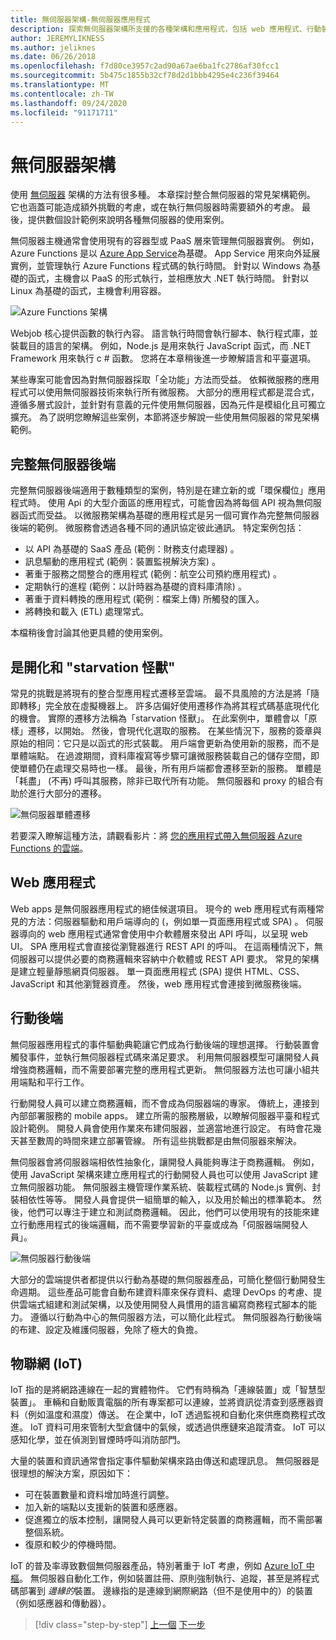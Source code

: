 ```yaml
---
title: 無伺服器架構-無伺服器應用程式
description: 探索無伺服器架構所支援的各種架構和應用程式，包括 web 應用程式、行動裝置和 IoT。
author: JEREMYLIKNESS
ms.author: jeliknes
ms.date: 06/26/2018
ms.openlocfilehash: f7d80ce3957c2ad90a67ae6ba1fc2786af30fcc1
ms.sourcegitcommit: 5b475c1855b32cf78d2d1bbb4295e4c236f39464
ms.translationtype: MT
ms.contentlocale: zh-TW
ms.lasthandoff: 09/24/2020
ms.locfileid: "91171711"
---
```

# <a name="serverless-architecture"></a>無伺服器架構

使用 [無伺服器](https://azure.com/serverless) 架構的方法有很多種。 本章探討整合無伺服器的常見架構範例。 它也涵蓋可能造成額外挑戰的考慮，或在執行無伺服器時需要額外的考慮。 最後，提供數個設計範例來說明各種無伺服器的使用案例。

無伺服器主機通常會使用現有的容器型或 PaaS 層來管理無伺服器實例。 例如，Azure Functions 是以 [Azure App Service](/azure/app-service/)為基礎。 App Service 用來向外延展實例，並管理執行 Azure Functions 程式碼的執行時間。 針對以 Windows 為基礎的函式，主機會以 PaaS 的形式執行，並相應放大 .NET 執行時間。 針對以 Linux 為基礎的函式，主機會利用容器。

![Azure Functions 架構](./media/azure-functions-architecture.png)

Webjob 核心提供函數的執行內容。 語言執行時間會執行腳本、執行程式庫，並裝載目的語言的架構。 例如，Node.js 是用來執行 JavaScript 函式，而 .NET Framework 用來執行 c # 函數。 您將在本章稍後進一步瞭解語言和平臺選項。

某些專案可能會因為對無伺服器採取「全功能」方法而受益。 依賴微服務的應用程式可以使用無伺服器技術來執行所有微服務。 大部分的應用程式都是混合式，遵循多層式設計，並針對有意義的元件使用無伺服器，因為元件是模組化且可獨立擴充。 為了説明您瞭解這些案例，本節將逐步解說一些使用無伺服器的常見架構範例。

## <a name="full-serverless-back-end"></a>完整無伺服器後端

完整無伺服器後端適用于數種類型的案例，特別是在建立新的或「環保欄位」應用程式時。 使用 Api 的大型介面區的應用程式，可能會因為將每個 API 視為無伺服器函式而受益。 以微服務架構為基礎的應用程式是另一個可實作為完整無伺服器後端的範例。 微服務會透過各種不同的通訊協定彼此通訊。 特定案例包括：

- 以 API 為基礎的 SaaS 產品 (範例：財務支付處理器) 。
- 訊息驅動的應用程式 (範例：裝置監視解決方案) 。
- 著重于服務之間整合的應用程式 (範例：航空公司預約應用程式) 。
- 定期執行的進程 (範例：以計時器為基礎的資料庫清除) 。
- 著重于資料轉換的應用程式 (範例：檔案上傳) 所觸發的匯入。
- 將轉換和載入 (ETL) 處理常式。

本檔稍後會討論其他更具體的使用案例。

## <a name="monoliths-and-starving-the-beast"></a>是開化和 "starvation 怪獸"

常見的挑戰是將現有的整合型應用程式遷移至雲端。 最不具風險的方法是將「隨即轉移」完全放在虛擬機器上。 許多店偏好使用遷移作為將其程式碼基底現代化的機會。 實際的遷移方法稱為「starvation 怪獸」。 在此案例中，單體會以「原樣」遷移，以開始。 然後，會現代化選取的服務。 在某些情況下，服務的簽章與原始的相同：它只是以函式的形式裝載。 用戶端會更新為使用新的服務，而不是單體端點。 在過渡期間，資料庫複寫等步驟可讓微服務裝載自己的儲存空間，即使單體仍在處理交易時也一樣。 最後，所有用戶端都會遷移至新的服務。 單體是「耗盡」 (不再) 呼叫其服務，除非已取代所有功能。 無伺服器和 proxy 的組合有助於進行大部分的遷移。

![無伺服器單體遷移](./media/serverless-monolith-migration.png)

若要深入瞭解這種方法，請觀看影片：將 [您的應用程式帶入無伺服器 Azure Functions 的雲端](https://channel9.msdn.com/Events/Connect/2017/E102)。

## <a name="web-apps"></a>Web 應用程式

Web apps 是無伺服器應用程式的絕佳候選項目。 現今的 web 應用程式有兩種常見的方法：伺服器驅動和用戶端導向的 (，例如單一頁面應用程式或 SPA) 。 伺服器導向的 web 應用程式通常會使用中介軟體層來發出 API 呼叫，以呈現 web UI。 SPA 應用程式會直接從瀏覽器進行 REST API 的呼叫。 在這兩種情況下，無伺服器可以提供必要的商務邏輯來容納中介軟體或 REST API 要求。 常見的架構是建立輕量靜態網頁伺服器。 單一頁面應用程式 (SPA) 提供 HTML、CSS、JavaScript 和其他瀏覽器資產。 然後，web 應用程式會連接到微服務後端。

## <a name="mobile-back-ends"></a>行動後端

無伺服器應用程式的事件驅動典範讓它們成為行動後端的理想選擇。 行動裝置會觸發事件，並執行無伺服器程式碼來滿足要求。 利用無伺服器模型可讓開發人員增強商務邏輯，而不需要部署完整的應用程式更新。 無伺服器方法也可讓小組共用端點和平行工作。

行動開發人員可以建立商務邏輯，而不會成為伺服器端的專家。 傳統上，連接到內部部署服務的 mobile apps。 建立所需的服務層級，以瞭解伺服器平臺和程式設計範例。 開發人員會使用作業來布建伺服器，並適當地進行設定。 有時會花幾天甚至數周的時間來建立部署管線。 所有這些挑戰都是由無伺服器來解決。

無伺服器會將伺服器端相依性抽象化，讓開發人員能夠專注于商務邏輯。 例如，使用 JavaScript 架構來建立應用程式的行動開發人員也可以使用 JavaScript 建立無伺服器功能。 無伺服器主機管理作業系統、裝載程式碼的 Node.js 實例、封裝相依性等等。 開發人員會提供一組簡單的輸入，以及用於輸出的標準範本。 然後，他們可以專注于建立和測試商務邏輯。 因此，他們可以使用現有的技能來建立行動應用程式的後端邏輯，而不需要學習新的平臺或成為「伺服器端開發人員」。

![無伺服器行動後端](./media/serverless-mobile-backend.png)

大部分的雲端提供者都提供以行動為基礎的無伺服器產品，可簡化整個行動開發生命週期。 這些產品可能會自動布建資料庫來保存資料、處理 DevOps 的考慮、提供雲端式組建和測試架構，以及使用開發人員慣用的語言編寫商務程式腳本的能力。 遵循以行動為中心的無伺服器方法，可以簡化此程式。 無伺服器為行動後端的布建、設定及維護伺服器，免除了極大的負擔。

## <a name="internet-of-things-iot"></a>物聯網 (IoT)

IoT 指的是將網路連線在一起的實體物件。 它們有時稱為「連線裝置」或「智慧型裝置」。 車輛和自動販賣電腦的所有專案都可以連線，並將資訊從清查到感應器資料（例如溫度和濕度）傳送。 在企業中，IoT 透過監視和自動化來供應商務程式改進。 IoT 資料可用來管制大型倉儲中的氣候，或透過供應鏈來追蹤清查。 IoT 可以感知化學，並在偵測到冒煙時呼叫消防部門。

大量的裝置和資訊通常會指定事件驅動架構來路由傳送和處理訊息。 無伺服器是很理想的解決方案，原因如下：

- 可在裝置數量和資料增加時進行調整。
- 加入新的端點以支援新的裝置和感應器。
- 促進獨立的版本控制，讓開發人員可以更新特定裝置的商務邏輯，而不需部署整個系統。
- 復原和較少的停機時間。

IoT 的普及率導致數個無伺服器產品，特別著重于 IoT 考慮，例如 [Azure IoT 中樞](/azure/iot-hub)。 無伺服器自動化工作，例如裝置註冊、原則強制執行、追蹤，甚至是將程式碼部署到 *邊緣的*裝置。 邊緣指的是連線到網際網路（但不是使用中的）的裝置（例如感應器和傳動器）。

>[!div class="step-by-step"]
>[上一個](architecture-approaches.md) 
>[下一步](serverless-architecture-considerations.md)
